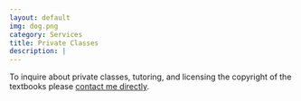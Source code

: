 ```yaml
---
layout: default
img: dog.png
category: Services
title: Private Classes
description: |
---
```


To inquire about private classes, tutoring, and licensing the copyright of the textbooks please <a href="">contact me directly</a>.
